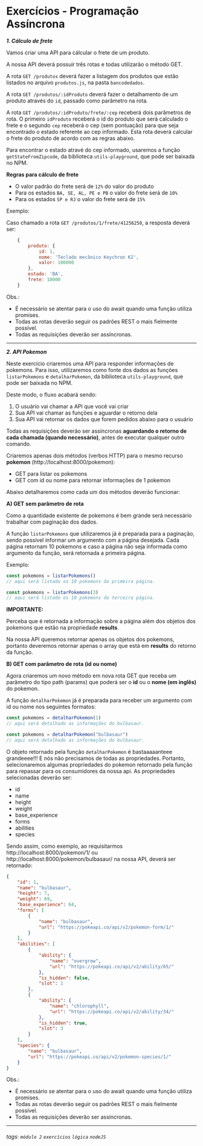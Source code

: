 # Exercícios - Programação Assíncrona

***1. Cálculo de frete***

Vamos criar uma API para cálcular o frete de um produto.

A nossa API deverá possuir três rotas e todas utilizarão o método GET.

A rota `GET /produtos` deverá fazer a listagem dos produtos que estão listados no arquivo `produtos.js`, na pasta `bancodedados`.

A rota `GET /produtos/:idProduto` deverá fazer o detalhamento de um produto através do `id`, passado como parâmetro na rota.

A rota `GET /produtos/:idProduto/frete/:cep` receberá dois parâmetros de rota. O primeiro `idProduto` receberá o id do produto que será calculado o frete e o segundo `cep` receberá o cep (sem pontuação) para que seja encontrado o estado referente ao cep informado. Esta rota deverá calcular o frete do produto de acordo com as regras abaixo.

Para encontrar o estado atravé do cep informado, usaremos a função `getStateFromZipcode`, da biblioteca `utils-playground`, que pode ser baixada no NPM.

**Regras para cálculo de frete**

-   O valor padrão do frete será de `12%` do valor do produto
-   Para os estados `BA, SE, AL, PE e PB` o valor do frete será de `10%`
-   Para os estados `SP e RJ` o valor do frete será de `15%`

Exemplo:

Caso chamado a rota `GET /produtos/1/frete/41256250`, a resposta deverá ser:

```javascript
    {
        produto: {
            id: 1,
            nome: 'Teclado mecânico Keychron K2',
            valor: 100000
        },
        estado: 'BA',
        frete: 10000
    }
```

Obs.:

-   É necessário se atentar para o uso do await quando uma função utiliza promises.
-   Todas as rotas deverão seguir os padrões REST o mais fielmente possível.
-   Todas as requisições deverão ser assíncronas.

---

***2. API Pokemon***

Neste exercício criaremos uma API para responder informações de pokemons.
Para isso, utilizaremos como fonte dos dados as funções `listarPokemons` e `detalharPokemon`, da biblioteca `utils-playground`, que pode ser baixada no NPM.

Deste modo, o fluxo acabará sendo:

1. O usuário vai chamar a API que você vai criar
2. Sua API vai chamar as funções e aguardar o retorno dela
3. Sua API vai retornar os dados que forem pedidos abaixo para o usuário

Todas as requisições deverão ser assíncronas **aguardando o retorno de cada chamada (quando necessário)**, antes de executar qualquer outro comando.

Criaremos apenas dois métodos (verbos HTTP) para o mesmo recurso **pokemon** (http://localhost:8000/pokemon):

-   GET para listar os pokemons
-   GET com id ou nome para retornar informações de 1 pokemon

Abaixo detalharemos como cada um dos métodos deverão funcionar:

**A) GET sem parâmetro de rota**

Como a quantidade existente de pokemons é bem grande será necessário trabalhar com paginação dos dados.

A função `listarPokemons` que utilizaremos já é preparada para a paginação, sendo possível informar um argumento com a página desejada. Cada página retornam 10 pokemons e caso a página não seja informada como argumento da função, será retornada a primeira página.

Exemplo:

```javascript
const pokemons = listarPokemons()
// aqui será listado os 10 pokemons da primeira página.

const pokemons = listarPokemons(3)
// aqui será listado os 10 pokemons da terceira página.
```

**IMPORTANTE:**

Perceba que é retornada a informação sobre a página além dos objetos dos pokemons que estão na propriedade **results**.

Na nossa API queremos retornar apenas os objetos dos pokemons, portanto deveremos retornar apenas o array que está em **results** do retorno da função.

**B) GET com parâmetro de rota (id ou nome)**

Agora criaremos um novo método em nova rota GET que receba um parâmetro do tipo path (params) que poderá ser o **id** ou o **nome (em inglês)** do pokemon.

A função `detalharPokemon` já é preparada para receber um argumento com id ou nome nos seguintes formatos:

```javascript
const pokemons = detalharPokemon(1)
// aqui será detalhado as informações do bulbasaur.

const pokemons = detalharPokemon("bulbasaur")
// aqui será detalhado as informações do bulbasaur.
```

O objeto retornado pela função `detalharPokemon` é bastaaaaanteee grandeeee!!!
E nós não precisamos de todas as propriedades. Portanto, selecionaremos algumas propriedades do pokemon retornado pela função para repassar para os consumidores da nossa api. As propriedades selecionadas deverão ser:

-   id
-   name
-   height
-   weight
-   base_experience
-   forms
-   abilities
-   species

Sendo assim, como exemplo, ao requisitarmos http://localhost:8000/pokemon/1/ ou http://localhost:8000/pokemon/bulbasaur/ na nossa API, deverá ser retornado:

```json
{
    "id": 1,
    "name": "bulbasaur",
    "height": 7,
    "weight": 69,
    "base_experience": 64,
    "forms": [
        {
            "name": "bulbasaur",
            "url": "https://pokeapi.co/api/v2/pokemon-form/1/"
        }
    ],
    "abilities": [
        {
            "ability": {
                "name": "overgrow",
                "url": "https://pokeapi.co/api/v2/ability/65/"
            },
            "is_hidden": false,
            "slot": 1
        },
        {
            "ability": {
                "name": "chlorophyll",
                "url": "https://pokeapi.co/api/v2/ability/34/"
            },
            "is_hidden": true,
            "slot": 3
        }
    ],
    "species": {
        "name": "bulbasaur",
        "url": "https://pokeapi.co/api/v2/pokemon-species/1/"
    }
}
```

Obs.:

-   É necessário se atentar para o uso do await quando uma função utiliza promises.
-   Todas as rotas deverão seguir os padrões REST o mais fielmente possível.
-   Todas as requisições deverão ser assíncronas.

---

###### tags: `módulo 2` `exercícios` `lógica` `nodeJS`
